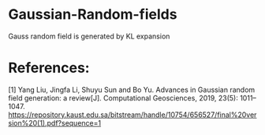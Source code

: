 # Gaussian-Random-fields
Gauss random field is generated by KL expansion  
# References:  
[1] Yang Liu, Jingfa Li, Shuyu Sun and Bo Yu. Advances in Gaussian random field generation: a review[J]. Computational Geosciences, 2019, 23(5): 1011–1047. https://repository.kaust.edu.sa/bitstream/handle/10754/656527/final%20version%20(1).pdf?sequence=1

